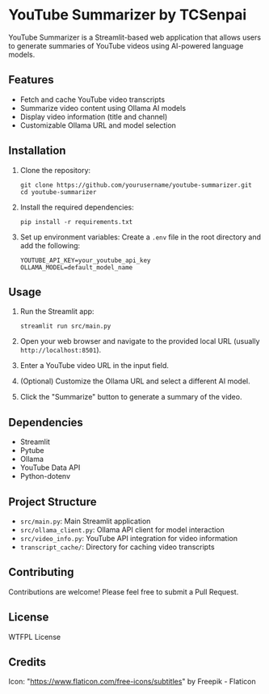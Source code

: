 # YouTube Summarizer by TCSenpai

YouTube Summarizer is a Streamlit-based web application that allows users to generate summaries of YouTube videos using AI-powered language models.

## Features

- Fetch and cache YouTube video transcripts
- Summarize video content using Ollama AI models
- Display video information (title and channel)
- Customizable Ollama URL and model selection

## Installation

1. Clone the repository:
   ```
   git clone https://github.com/yourusername/youtube-summarizer.git
   cd youtube-summarizer
   ```

2. Install the required dependencies:
   ```
   pip install -r requirements.txt
   ```

3. Set up environment variables:
   Create a `.env` file in the root directory and add the following:
   ```
   YOUTUBE_API_KEY=your_youtube_api_key
   OLLAMA_MODEL=default_model_name
   ```

## Usage

1. Run the Streamlit app:
   ```
   streamlit run src/main.py
   ```

2. Open your web browser and navigate to the provided local URL (usually `http://localhost:8501`).

3. Enter a YouTube video URL in the input field.

4. (Optional) Customize the Ollama URL and select a different AI model.

5. Click the "Summarize" button to generate a summary of the video.

## Dependencies

- Streamlit
- Pytube
- Ollama
- YouTube Data API
- Python-dotenv


## Project Structure

- `src/main.py`: Main Streamlit application
- `src/ollama_client.py`: Ollama API client for model interaction
- `src/video_info.py`: YouTube API integration for video information
- `transcript_cache/`: Directory for caching video transcripts

## Contributing

Contributions are welcome! Please feel free to submit a Pull Request.

## License

WTFPL License

## Credits

Icon: "https://www.flaticon.com/free-icons/subtitles" by Freepik - Flaticon